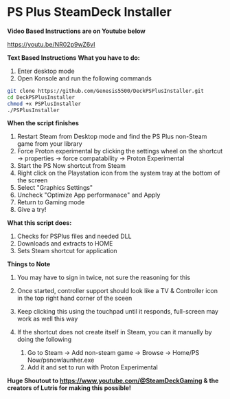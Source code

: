 **PS Plus SteamDeck Installer**
==============

**Video Based Instructions are on Youtube below**

https://youtu.be/NR02p9wZ6vI

**Text Based Instructions**
**What you have to do:**
1. Enter desktop mode
2. Open Konsole and run the following commands

```bash
git clone https://github.com/Genesis5500/DeckPSPlusInstaller.git
cd DeckPSPlusInstaller
chmod +x PSPlusInstaller
./PSPlusInstaller
```


**When the script finishes**
1. Restart Steam from Desktop mode and find the PS Plus non-Steam game from your library
2. Force Proton experimental by clicking the settings wheel on the shortcut -> properties -> force compatability -> Proton Experimental
3. Start the PS Now shortcut from Steam
4. Right click on the Playstation icon from the system tray at the bottom of the screen
5. Select "Graphics Settings"
6. Uncheck "Optimize App performanace" and Apply
7. Return to Gaming mode
8. Give a try!

**What this script does:**
1. Checks for PSPlus files and needed DLL
2. Downloads and extracts to HOME
3. Sets Steam shortcut for application

**Things to Note**
1. You may have to sign in twice, not sure the reasoning for this
2. Once started, controller support should look like a TV & Controller icon in the top right hand corner of the sceen
3. Keep clicking this using the touchpad until it responds, full-screen may work as well this way
4. If the shortcut does not create itself in Steam, you can it manually by doing the following

   1. Go to Steam -> Add non-steam game -> Browse -> Home/PS Now/psnowlaunher.exe
   2. Add it and set to run with Proton Experimental

**Huge Shoutout to https://www.youtube.com/@SteamDeckGaming & the creators of Lutris for making this possible!**
